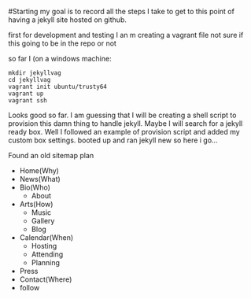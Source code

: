 #Starting
my goal is to record all the steps I take to get to this point of having a jekyll site hosted on github.

first for development and testing I an m creating a vagrant file
not sure if this going to be in the repo or not

so far I (on a windows machine:
```
mkdir jekyllvag
cd jekyllvag
vagrant init ubuntu/trusty64
vagrant up
vagrant ssh
```

Looks good so far. I am guessing that I will be creating a shell script to provision this damn thing to handle jekyll. Maybe I will search for a jekyll ready box. 
Well I followed an example of provision script and added my custom box settings.
booted up and ran jekyll new
so here i go...

Found an old sitemap plan


- Home(Why)
- News(What)
- Bio(Who)
	+ About
- Arts(How)
	+ Music
	+ Gallery
	+ Blog
- Calendar(When)
	- Hosting
	- Attending
	- Planning
- Press
- Contact(Where)
- follow
